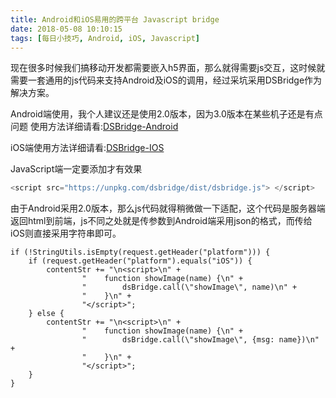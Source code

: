 ```yaml
---
title: Android和iOS易用的跨平台 Javascript bridge
date: 2018-05-08 10:10:15
tags: [每日小技巧, Android, iOS, Javascript]
---
```


现在很多时候我们搞移动开发都需要嵌入h5界面，那么就得需要js交互，这时候就需要一套通用的js代码来支持Android及iOS的调用，经过采坑采用DSBridge作为解决方案。

Android端使用，我个人建议还是使用2.0版本，因为3.0版本在某些机子还是有点问题
使用方法详细请看:[DSBridge-Android](https://github.com/wendux/DSBridge-Android/blob/master/readme-chs.md)

iOS端使用方法详细请看:[DSBridge-IOS](https://github.com/wendux/DSBridge-IOS/blob/master/readme-chs.md)

<!--more-->
JavaScript端一定要添加才有效果

```java
<script src="https://unpkg.com/dsbridge/dist/dsbridge.js"> </script>
```

由于Android采用2.0版本，那么js代码就得稍微做一下适配，这个代码是服务器端返回html到前端，js不同之处就是传参数到Android端采用json的格式，而传给iOS则直接采用字符串即可。
	
```
if (!StringUtils.isEmpty(request.getHeader("platform"))) {
    if (request.getHeader("platform").equals("iOS")) {
        contentStr += "\n<script>\n" +
                "    function showImage(name) {\n" +
                "        dsBridge.call(\"showImage\", name)\n" +
                "    }\n" +
                "</script>";
    } else {
        contentStr += "\n<script>\n" +
                "    function showImage(name) {\n" +
                "        dsBridge.call(\"showImage\", {msg: name})\n" +
                "    }\n" +
                "</script>";
    }
}
```
